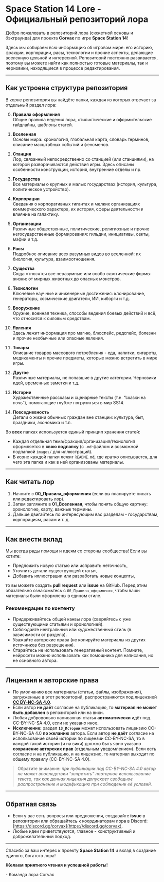 # Space Station 14 Lore - Официальный репозиторий лора

Добро пожаловать в репозиторий лора (сюжетной основы и бэкграунда) для проекта **Corvax** по игре **Space Station 14**!

Здесь мы собираем всю информацию об игровом мире: его историю, фракции, корпорации, расы, технологии и прочие аспекты, делающие вселенную цельной и интересной. Репозиторий постоянно развивается, поэтому вы можете найти как полностью готовые материалы, так и черновики, находящиеся в процессе редактирования.

---

## Как устроена структура репозитория

В корне репозитория вы найдёте папки, каждая из которых отвечает за отдельный раздел лора:

0. **Правила оформления**  
   Общие правила ведения лора, стилистические и оформительские гайдлайны, шаблоны статей.

1. **Вселенная**  
   Основы мира: хронология, глобальная карта, словарь терминов, описание масштабных событий и феноменов.

2. **Станция**  
   Лор, связанный непосредственно со станцией (или станциями), на которой разворачиваются действия игры. Здесь описаны особенности конструкции, история, внутренние отделы и пр.

3. **Государства**  
   Все материалы о крупных и малых государствах (история, культура, политическое устройство).

4. **Корпорации**  
   Сведения о корпоративных гигантах и мелких организациях коммерческого характера, их история, сферы деятельности и влияние на галактику.

5. **Организации**  
   Различные общественные, политические, религиозные и прочие негосударственные формирования: гильдии, инициативы, секты, мафии и т.д.

6. **Расы**  
   Подробное описание всех разумных видов во вселенной: их биология, культура, взаимоотношения.

7. **Существа**  
   Сюда относятся все неразумные или особо экзотические формы жизни: от мирных животных до опасных монстров.

8. **Технологии**  
   Ключевые научные и инженерные достижения: клонирование, генераторы, космические двигатели, ИИ, киборги и т.д.

9. **Вооружение**  
    Оружие, военная техника, способы ведения боевых действий и всё, что относится к силовым средствам.

10. **Явления**  
    Здесь лежит информация про магию, блюспейс, редспейс, болезни и прочие необычные или опасные явления.

11. **Товары**  
    Описание товаров массового потребления - еда, напитки, сигареты, медикаменты и прочие предметы, которые можно встретить в мире игры.

12. **Другое**  
    Различные материалы, не попавшие в другие категории. Черновики идей, временные заметки и т.д.

13. **Истории**  
    Художественные рассказы и сценарные тексты (т.н. “сказки на ночь”), помогающие глубже погрузиться в мир SS14.

14. **Повседневность**  
    Детали о жизни обычных граждан вне станции: культура, быт, праздники, экономика и т.п.

Во **всех** папках используется единый принцип хранения статей:
- Каждая отдельная тема/фракция/организация/технология оформляется в **свою подпапку** (с `.md`-файлом и возможной подпапкой `images/` для иллюстраций). 
- В корне каждой папки лежит `README.md`, где кратко описывается, для чего эта папка и как в ней организованы материалы.

---

## Как читать лор

1. Начните с **00_Правила_оформления** (если вы планируете писать или редактировать лор).
2. Затем загляните в **01_Вселенная**, чтобы понять общую картину: хронологию, карту, важные термины.
3. Дальше двигайтесь по интересующим вас разделам - государствам, корпорациям, расам и т. д.

---

## Как внести вклад

Мы всегда рады помощи и идеям со стороны сообщества! Если вы хотите:
- Предложить новую статью или исправить неточность,
- Уточнить детали существующей статьи,
- Добавить иллюстрации или разработать новые концепты,  

то вы можете создать **pull request** или **issue** на GitHub. Перед этим обязательно ознакомьтесь с `00_Правила_оформления`, чтобы ваши материалы были оформлены в едином стиле.

### Рекомендации по контенту

- Придерживайтесь общей канвы лора (сверяйтесь с уже существующими статьями и хронологией).
- Соблюдайте нейтральный или художественный стиль (в зависимости от раздела).
- Уважайте авторские права (не копируйте материалы из других источников без разрешения).
- Старайтесь не использовать генеративный контент. Помните, нейросети можно использовать как помощника для написания, но не основного автора.

---

## Лицензия и авторские права

- По умолчанию все материалы (статьи, файлы, изображения), загруженные в этот репозиторий, распространяются под лицензией **[CC BY-NC-SA 4.0](./LICENSE.md)**.  
- Если автор **не даёт** согласие на публикацию, то **материал не может быть добавлен** в репозиторий или на вики.
- Любая добровольно написанная статья **автоматически** идёт под CC-BY-NC-SA 4.0, если не указано иное.    
- **Исключение**: раздел **`13_Истории`** может использовать лицензию CC-BY-NC-SA 4.0 **по желанию** автора. Если автор **не даёт** согласие на использование своей истории по лицензии CC-BY-NC-SA, то в каждой такой истории (и на вики) должно быть явно указано **сохранение авторских прав** (отдельным уведомлением). Если есть согласие и на публикацию, и на лицензию, то материал выходит по общему правилу (CC-BY-NC-SA 4.0).

> Обратите внимание: *при публикации под CC-BY-NC-SA 4.0 автор не может впоследствии “запретить” повторное использование текста, так как данная лицензия допускает свободное распространение и модификацию при соблюдении её условий.*

---

## Обратная связь

- Если у вас есть вопросы или предложения, создавайте **issue** в репозитории или обращайтесь к координаторам лора в Discord: [https://discord.gg/corvax](https://discord.gg/corvax).  
- Любые идеи приветствуются, главное - конструктивный и доброжелательный подход.

---

Спасибо за ваш интерес к проекту **Space Station 14** и вклад в создание единого, богатого лора!  

**Желаем приятного чтения и успешной работы!**  

\- Команда лора Corvax
